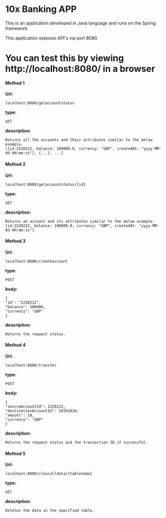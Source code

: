 # 10x Banking APP

This is an application developed in Java language and runs on the Spring framework.

This application exposes API's via port 8080.


# You can test this by viewing http://localhost:8080/ in a browser

#### Method 1
**Url:**
 
    localhost:8080/getaccountstatus

**type:**
    
    GET

**description:**
    
    Returns all the accounts and their attributes similar to the below example.
    [{id:2220222, balance: 100000.0, currency: "GBP", createdAt: "yyyy-MM-dd HH:mm:ss"}, {...}, ...]

#### Method 2
**Url:**

    localhost:8080/getaccountstatus/{id}

**type:**

    GET

**description:**

    Returns an account and its attributes similar to the below example.
    {id:2220222, balance: 100000.0, currency: "GBP", createdAt: "yyyy-MM-dd HH:mm:ss"}

#### Method 3
**Url:**

    localhost:8080/createaccount

**type:**

    POST

**body:**
    
    {
    "id": "2220222",
    "balance": 100000,
    "currency": "GBP"
    }
    
**description:**

    Returns the request status. 

#### Method 4
**Url:**

    localhost:8080/transfer

**type:**

    POST

**body:**

    {
    "sourceAccountId": 2220222,
    "destinationAccountId": 10101010,
    "amount": 10,
    "currency": "GBP"
    }

**description:**

    Returns the request status and the transaction ID if successful.

#### Method 5
**Url:**

    localhost:8080/clearalldata/{tablename}

**type:**

    GET

**description:**

    Deletes the data in the specified table.  